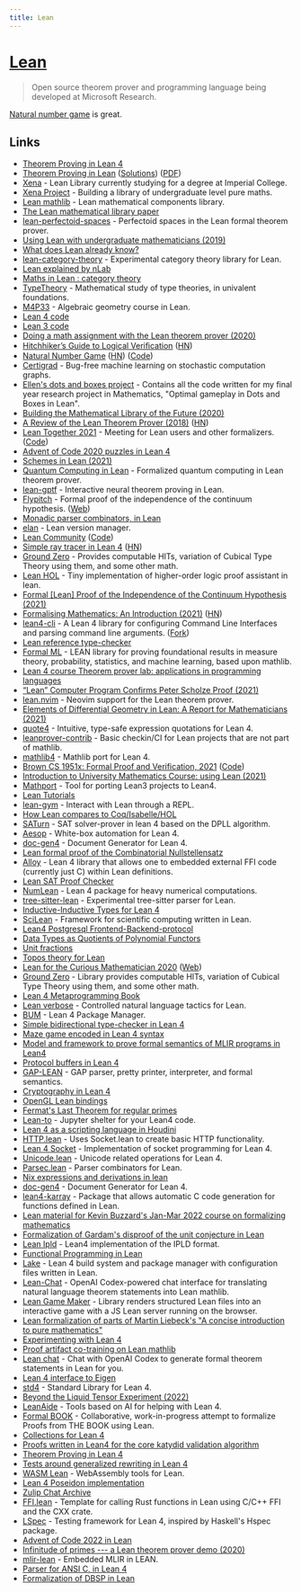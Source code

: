 ```yaml
---
title: Lean
---
```


# [Lean](https://leanprover.github.io/)

> Open source theorem prover and programming language being developed at Microsoft Research.

[Natural number game](https://www.ma.imperial.ac.uk/~buzzard/xena/natural_number_game/) is great.

## Links

- [Theorem Proving in Lean 4](https://leanprover.github.io/theorem_proving_in_lean4/title_page.html)
- [Theorem Proving in Lean](https://leanprover.github.io/theorem_proving_in_lean/) ([Solutions](https://github.com/tomhoule/theorem-proving-in-lean-exercises)) ([PDF](https://leanprover.github.io/theorem_proving_in_lean/theorem_proving_in_lean.pdf))
- [Xena](https://github.com/kbuzzard/xena) - Lean Library currently studying for a degree at Imperial College.
- [Xena Project](http://wwwf.imperial.ac.uk/~buzzard/xena/) - Building a library of undergraduate level pure maths.
- [Lean mathlib](https://github.com/leanprover-community/mathlib) - Lean mathematical components library.
- [The Lean mathematical library paper](https://leanprover-community.github.io/papers/mathlib-paper.pdf)
- [lean-perfectoid-spaces](https://github.com/leanprover-community/lean-perfectoid-spaces) - Perfectoid spaces in the Lean formal theorem prover.
- [Using Lean with undergraduate mathematicians (2019)](https://lean-forward.github.io/lean-together/2019/slides/buzzard.pdf)
- [What does Lean already know?](https://xenaproject.wordpress.com/what-does-lean-already-know/)
- [lean-category-theory](https://github.com/semorrison/lean-category-theory) - Experimental category theory library for Lean.
- [Lean explained by nLab](https://ncatlab.org/nlab/show/Lean)
- [Maths in Lean : category theory](https://github.com/leanprover-community/mathlib/blob/master/docs/theories/category_theory.md)
- [TypeTheory](https://github.com/UniMath/TypeTheory) - Mathematical study of type theories, in univalent foundations.
- [M4P33](https://github.com/ImperialCollegeLondon/M4P33) - Algebraic geometry course in Lean.
- [Lean 4 code](https://github.com/leanprover/lean4)
- [Lean 3 code](https://github.com/leanprover-community/lean)
- [Doing a math assignment with the Lean theorem prover (2020)](https://ahelwer.ca/post/2020-04-05-lean-assignment/)
- [Hitchhiker’s Guide to Logical Veriﬁcation](https://github.com/blanchette/logical_verification_2020/blob/master/hitchhikers_guide.pdf) ([HN](https://news.ycombinator.com/item?id=22794533))
- [Natural Number Game](https://www.ma.imperial.ac.uk/~buzzard/xena/natural_number_game/) ([HN](https://news.ycombinator.com/item?id=22801607)) ([Code](https://github.com/ImperialCollegeLondon/natural_number_game))
- [Certigrad](https://github.com/dselsam/certigrad) - Bug-free machine learning on stochastic computation graphs.
- [Ellen's dots and boxes project](https://github.com/ImperialCollegeLondon/dots_and_boxes) - Contains all the code written for my final year research project in Mathematics, "Optimal gameplay in Dots and Boxes in Lean".
- [Building the Mathematical Library of the Future (2020)](https://www.quantamagazine.org/building-the-mathematical-library-of-the-future-20201001/)
- [A Review of the Lean Theorem Prover (2018)](https://jiggerwit.wordpress.com/2018/09/18/a-review-of-the-lean-theorem-prover/) ([HN](https://news.ycombinator.com/item?id=25550240))
- [Lean Together 2021](https://leanprover-community.github.io/lt2021/) - Meeting for Lean users and other formalizers. ([Code](https://github.com/leanprover-community/lt2021))
- [Advent of Code 2020 puzzles in Lean 4](https://github.com/rwbarton/advent-of-lean-4)
- [Schemes in Lean (2021)](https://arxiv.org/abs/2101.02602)
- [Quantum Computing in Lean](https://github.com/duckki/lean-quantum) - Formalized quantum computing in Lean theorem prover.
- [lean-gptf](https://github.com/jesse-michael-han/lean-gptf) - Interactive neural theorem proving in Lean.
- [Flypitch](https://github.com/flypitch/flypitch) - Formal proof of the independence of the continuum hypothesis. ([Web](https://flypitch.github.io/))
- [Monadic parser combinators, in Lean](https://github.com/jesse-michael-han/lean-parser-combinators)
- [elan](https://github.com/Kha/elan) - Lean version manager.
- [Lean Community](https://leanprover-community.github.io/) ([Code](https://github.com/leanprover-community/leanprover-community.github.io))
- [Simple ray tracer in Lean 4](https://github.com/kmill/lean4-raytracer) ([HN](https://news.ycombinator.com/item?id=25987949))
- [Ground Zero](https://github.com/groupoid/lean) - Provides computable HITs, variation of Cubical Type Theory using them, and some other math.
- [Lean HOL](https://github.com/nyuichi/LeanHOL) - Tiny implementation of higher-order logic proof assistant in lean.
- [Formal [Lean] Proof of the Independence of the Continuum Hypothesis (2021)](https://arxiv.org/abs/2102.02901)
- [Formalising Mathematics: An Introduction (2021)](https://xenaproject.wordpress.com/2021/01/21/formalising-mathematics-an-introduction/) ([HN](https://news.ycombinator.com/item?id=26214593))
- [lean4-cli](https://github.com/mhuisi/lean4-cli) - A Lean 4 library for configuring Command Line Interfaces and parsing command line arguments. ([Fork](https://github.com/yatima-inc/Cli.lean))
- [Lean reference type-checker](https://github.com/leanprover/tc)
- [Formal ML](https://github.com/google/formal-ml) - LEAN library for proving foundational results in measure theory, probability, statistics, and machine learning, based upon mathlib.
- [Lean 4 course Theorem prover lab: applications in programming languages](https://github.com/IPDSnelting/tba-2021)
- [“Lean” Computer Program Confirms Peter Scholze Proof (2021)](https://www.quantamagazine.org/lean-computer-program-confirms-peter-scholze-proof-20210728/)
- [lean.nvim](https://github.com/Julian/lean.nvim) - Neovim support for the Lean theorem prover.
- [Elements of Differential Geometry in Lean: A Report for Mathematicians (2021)](https://arxiv.org/abs/2108.00484)
- [quote4](https://github.com/gebner/quote4) - Intuitive, type-safe expression quotations for Lean 4.
- [leanprover-contrib](https://github.com/leanprover-contrib/leanprover-contrib) - Basic checkin/CI for Lean projects that are not part of mathlib.
- [mathlib4](https://github.com/leanprover-community/mathlib4) - Mathlib port for Lean 4.
- [Brown CS 1951x: Formal Proof and Verification, 2021](http://cs.brown.edu/courses/cs1951x/) ([Code](https://github.com/BrownCS1951x/fpv2021))
- [Introduction to University Mathematics Course: using Lean (2021)](https://github.com/ImperialCollegeLondon/M40001_lean)
- [Mathport](https://github.com/leanprover/mathport) - Tool for porting Lean3 projects to Lean4.
- [Lean Tutorials](https://github.com/leanprover-community/tutorials)
- [lean-gym](https://github.com/openai/lean-gym) - Interact with Lean through a REPL.
- [How Lean compares to Coq/Isabelle/HOL](https://twitter.com/XenaProject/status/1462740182789234690)
- [SATurn](https://github.com/siddhartha-gadgil/Saturn) - SAT solver-prover in lean 4 based on the DPLL algorithm.
- [Aesop](https://github.com/JLimperg/aesop) - White-box automation for Lean 4.
- [doc-gen4](https://github.com/hargoniX/doc-gen4) - Document Generator for Lean 4.
- [Lean formal proof of the Combinatorial Nullstellensatz](https://github.com/isadofschi/combinatorial_nullstellensatz)
- [Alloy](https://github.com/tydeu/lean4-alloy) - Lean 4 library that allows one to embedded external FFI code (currently just C) within Lean definitions.
- [Lean SAT Proof Checker](https://github.com/joehendrix/lean-sat-checker)
- [NumLean](https://github.com/arthurpaulino/NumLean) - Lean 4 package for heavy numerical computations.
- [tree-sitter-lean](https://github.com/Julian/tree-sitter-lean) - Experimental tree-sitter parser for Lean.
- [Inductive-Inductive Types for Lean 4](https://github.com/javra/iit)
- [SciLean](https://github.com/lecopivo/SciLean) - Framework for scientific computing written in Lean.
- [Lean4 Postgresql Frontend-Backend-protocol](https://github.com/FWuermse/lean-postgres)
- [Data Types as Quotients of Polynomial Functors](https://github.com/avigad/qpf)
- [Unit fractions](https://github.com/b-mehta/unit-fractions)
- [Topos theory for Lean](https://github.com/b-mehta/topos)
- [Lean for the Curious Mathematician 2020](https://github.com/leanprover-community/lftcm2020) ([Web](https://leanprover-community.github.io/lftcm2020/))
- [Ground Zero](https://github.com/forked-from-1kasper/ground_zero) - Library provides computable HITs, variation of Cubical Type Theory using them, and some other math.
- [Lean 4 Metaprogramming Book](https://github.com/arthurpaulino/lean4-metaprogramming-book)
- [Lean verbose](https://github.com/PatrickMassot/lean-verbose) - Controlled natural language tactics for Lean.
- [BUM](https://github.com/forked-from-1kasper/bump) - Lean 4 Package Manager.
- [Simple bidirectional type-checker in Lean 4](https://github.com/gabriel-fallen/bidirectional-demo)
- [Maze game encoded in Lean 4 syntax](https://github.com/dwrensha/lean4-maze)
- [Model and framework to prove formal semantics of MLIR programs in Lean4](https://github.com/opencompl/lean-mlir-semantics)
- [Protocol buffers in Lean 4](https://github.com/zygi/lean-protoc-plugin)
- [GAP-LEAN](https://github.com/opencompl/lean-gap) - GAP parser, pretty printer, interpreter, and formal semantics.
- [Cryptography in Lean 4](https://github.com/joehendrix/lean-crypto)
- [OpenGL Lean bindings](https://github.com/yatima-inc/OpenGL.lean)
- [Fermat's Last Theorem for regular primes](https://github.com/leanprover-community/flt-regular)
- [Lean-to](https://github.com/bollu/lean-to) - Jupyter shelter for your Lean4 code.
- [Lean 4 as a scripting language in Houdini](https://github.com/lecopivo/HouLean)
- [HTTP.lean](https://github.com/yatima-inc/Http.lean) - Uses Socket.lean to create basic HTTP functionality.
- [Lean 4 Socket](https://github.com/xubaiw/Socket.lean) - Implementation of socket programming for Lean 4.
- [Unicode.lean](https://github.com/xubaiw/Unicode.lean) - Unicode related operations for Lean 4.
- [Parsec.lean](https://github.com/yatima-inc/Parsec.lean) - Parser combinators for Lean.
- [Nix expressions and derivations in lean](https://github.com/Anderssorby/Nix.lean)
- [doc-gen4](https://github.com/leanprover/doc-gen4) - Document Generator for Lean 4.
- [lean4-karray](https://github.com/lecopivo/lean4-karray) - Package that allows automatic C code generation for functions defined in Lean.
- [Lean material for Kevin Buzzard's Jan-Mar 2022 course on formalizing mathematics](https://github.com/ImperialCollegeLondon/formalising-mathematics-2022)
- [Formalization of Gardam's disproof of the unit conjecture in Lean](https://github.com/siddhartha-gadgil/Polylean)
- [Lean Ipld](https://github.com/yatima-inc/Ipld.lean) - Lean4 implementation of the IPLD format.
- [Functional Programming in Lean](https://leanprover.github.io/functional_programming_in_lean/)
- [Lake](https://github.com/leanprover/lake) - Lean 4 build system and package manager with configuration files written in Lean.
- [Lean-Chat](https://github.com/zhangir-azerbayev/lean-chat) - OpenAI Codex-powered chat interface for translating natural language theorem statements into Lean mathlib.
- [Lean Game Maker](https://github.com/mpedramfar/Lean-game-maker) - Library renders structured Lean files into an interactive game with a JS Lean server running on the browser.
- [Lean formalization of parts of Martin Liebeck's "A concise introduction to pure mathematics"](https://github.com/ImperialCollegeLondon/m1fexplained)
- [Experimenting with Lean 4](https://github.com/AdrienChampion/experimentalean4)
- [Proof artifact co-training on Lean mathlib](https://github.com/jesse-michael-han/lean-step-public)
- [Lean chat](https://github.com/zhangir-azerbayev/lean-chat-vscode) - Chat with OpenAI Codex to generate formal theorem statements in Lean for you.
- [Lean 4 interface to Eigen](https://github.com/lecopivo/EigenLean)
- [std4](https://github.com/leanprover/std4) - Standard Library for Lean 4.
- [Beyond the Liquid Tensor Experiment (2022)](https://xenaproject.wordpress.com/2022/09/12/beyond-the-liquid-tensor-experiment/)
- [LeanAide](https://github.com/siddhartha-gadgil/LeanAide) - Tools based on AI for helping with Lean 4.
- [Formal BOOK](https://github.com/mo271/formal_book) - Collaborative, work-in-progress attempt to formalize Proofs from THE BOOK using Lean.
- [Collections for Lean 4](https://github.com/JamesGallicchio/LeanColls)
- [Proofs written in Lean4 for the core katydid validation algorithm](https://github.com/katydid/proofs)
- [Theorem Proving in Lean 4](https://github.com/leanprover/theorem_proving_in_lean4)
- [Tests around generalized rewriting in Lean 4](https://github.com/lephe/lean4-rewriting)
- [WASM Lean](https://github.com/yatima-inc/Wasm.lean) - WebAssembly tools for Lean.
- [Lean 4 Poseidon implementation](https://github.com/yatima-inc/Poseidon.lean)
- [Zulip Chat Archive](https://leanprover-community.github.io/archive/)
- [FFI.lean](https://github.com/yatima-inc/FFI.lean) - Template for calling Rust functions in Lean using C/C++ FFI and the CXX crate.
- [LSpec](https://github.com/yatima-inc/LSpec) - Testing framework for Lean 4, inspired by Haskell's Hspec package.
- [Advent of Code 2022 in Lean](https://github.com/odomontois/advent2022-lean)
- [Infinitude of primes --- a Lean theorem prover demo (2020)](https://www.youtube.com/watch?v=b59fpAJ8Mfs)
- [mlir-lean](https://github.com/opencompl/lean-mlir) - Embedded MLIR in LEAN.
- [Parser for ANSI C, in Lean 4](https://github.com/opencompl/C-parsing-for-Lean4)
- [Formalization of DBSP in Lean](https://github.com/tchajed/database-stream-processing-theory)
